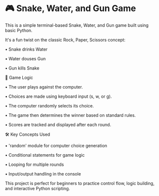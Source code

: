 # 🎮 Snake, Water, and Gun Game

This is a simple terminal-based Snake, Water, and Gun game built using basic Python.

It's a fun twist on the classic Rock, Paper, Scissors concept:

•	Snake drinks Water

•	Water douses Gun

•	Gun kills Snake


🧠 Game Logic

•	The user plays against the computer.

•	Choices are made using keyboard input (s, w, or g).

•	The computer randomly selects its choice.

•	The game then determines the winner based on standard rules.

•	Scores are tracked and displayed after each round.


🛠 Key Concepts Used

•	'random' module for computer choice generation

•	Conditional statements for game logic

•	Looping for multiple rounds

•	Input/output handling in the console


This project is perfect for beginners to practice control flow, logic building, and interactive Python scripting.
